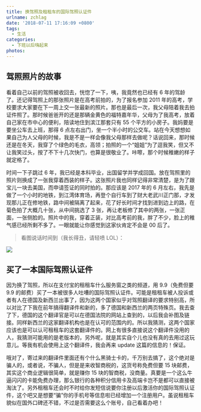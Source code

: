 ```yaml
---
title: 换驾照及租租车的国际驾照认证件
urlname: zchlag
date: '2018-07-11 17:16:09 +0800'
tags:
  - 生活
categories:
  - 下班以后嗨起来
photos:
---
```


## 驾照照片的故事

看着自己以前的驾照被收回去，恍惚了一下，咦，我竟然也已经有 6 年的驾龄了。还记得驾照上的那张照片是在高考前拍的，为了报名参加 2011 年的高考，学校要求大家要在下一周上交一张最新的照片。那也是最后一次，我父母陪着我去拍证件照了。那时候爸爸开的还是那辆金黄色的福特嘉年华，父母为了我高考，放着自己家在市中心的便利，陪读地住到滨江那套只有 55 个平方的小房子。我妈要是要坐公车去上班，那得 6 点左右出门，坐一个半小时的公交车。站在今天想想如果自己为人父母的时候，我是不是一样会像我父母那样去做呢？话说回来，那时候还是在冬天，我穿了个绿色的毛衣，高领；拍照的一个“姐姐”为了逗我笑，但又不让我笑过头，按了不下十几次快门，也算是很敬业了。咔嚓，那个时候稚嫩的样子就定格了。

时间一下子跳过 6 年，我已经是本科毕业，出国留学并学成回国。放在驾照里的照片则换成了一张我穿着西装的样子。这张照片我也同样记得非常清楚，是为了跟宝儿一块去美国，而申请签证的同时拍的。那应该是 2017 年的 6 月左右，我先是做了一个小时的地铁，到江湾体育场，再登个自行车到了财大老武川正门那，才发现那儿正在修地铁，路中间被隔离了起来，花了好长时间才找到进到边上的路，在菊色拍了大概几十张，从中间挑选了 3 张，再让老板修了其中的两张，一张正面，一张侧脸的。照片中的我，穿着正装，对比高考前的我，胖了不少，脸上的稚气感已经所剩不多了。一眼就能让你感觉到这家伙肯定不会是 00 后了。

> 看图说话时间到（我长得丑，请轻喷 LOL）：

![](https://kentsx-github-1256168505.cos.ap-shanghai.myqcloud.com/20180711-%E6%8D%A2%E9%A9%BE%E7%85%A7%E5%8F%8A%E5%9B%BD%E9%99%85%E9%A9%BE%E7%85%A7%E8%AE%A4%E8%AF%81%E4%BB%B61.png#alt=2017vs2010)

## 买了一本国际驾照认证件

因为换了驾照，所以在支付宝的租租车什么服务窗之类的频道，用 9.9（免费但要 9.9 的邮费）买了一本被很多人吐嘈的国际驾照认证件。可能是租租车被人投诉或者有人在德国及新西兰出事了，因为这两个国家似乎对驾照翻译的要求特别高，所以对比了下我在前年搞得翻译件和新的，多了德国和新西兰的两页特殊页。我去查了下，德国的这个翻译官是可以在德国法院的网站上查到的，以后我会补图及链接。同样新西兰的这家翻译机构也是在认可的范围内的。所以我猜测，这两个国家应该也是可以认可租租车的这套翻译件的。网上有很多直接说这个翻译件没用的人，我猜测可能用的是老版本的，另外呢，就是其实自个儿也没有真的去用过这玩意儿。等我有机会使用上这个翻译件，我会再来 update 这篇的信息的！保证。

哦对了，寄过来的翻译件里面还有个什么黑骑士卡的，千万别去搞了，这个绝对是骗人的，或者说，不骗人，但是是来收智商税的，这货号称免费但要 15 块邮费，其实这个商业逻辑很简单，就是赚你 15 块的智商税，没商量。真要是一个这么牛逼闪闪的卡能免费办理，那么银行的各种积分信用卡及高端卡岂不是都可以直接被淘汰了。另外租租车还会时不时给你发短信说要你注册以后激活你的国际驾照认证件，这个吧又是想要“骗”你的手机号等信息啦已经增加一个注册用户。虽说租租车貌似在国外口碑还不错，不过是否需要这么个账号，自己看着办吧！
